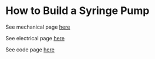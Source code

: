 # How to Build a Syringe Pump

See mechanical page [here](/CHBE-5890-Syringe-Pump-Build/mechanical)

See electrical page [here](/CHBE-5890-Syringe-Pump-Build/electrical)

See code page [here](/CHBE-5890-Syringe-Pump-Build/code)

